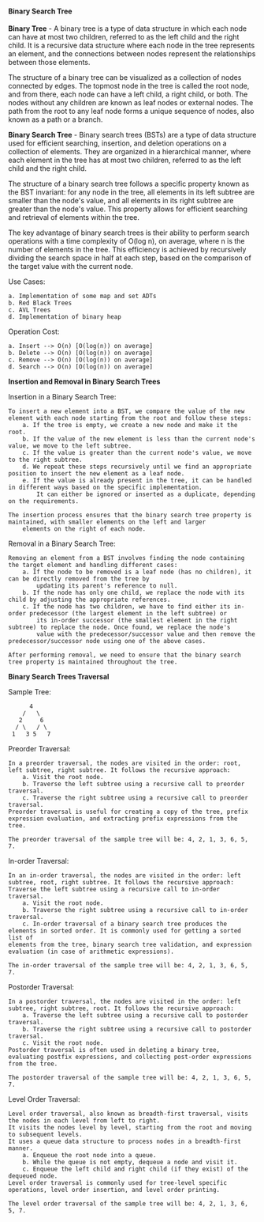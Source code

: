 #### Binary Search Tree

**Binary Tree** - A binary tree is a type of data structure in which each node can have at most two children, referred to as the left child and the right child. It is a recursive data structure where each node in the tree represents an element, and the connections between nodes represent the relationships between those elements.

The structure of a binary tree can be visualized as a collection of nodes connected by edges. The topmost node in the tree is called the root node, and from there, each node can have a left child, a right child, or both. The nodes without any children are known as leaf nodes or external nodes. The path from the root to any leaf node forms a unique sequence of nodes, also known as a path or a branch. 

**Binary Search Tree** - Binary search trees (BSTs) are a type of data structure used for efficient searching, insertion, and deletion operations on a collection of elements. They are organized in a hierarchical manner, where each element in the tree has at most two children, referred to as the left child and the right child. 

The structure of a binary search tree follows a specific property known as the BST invariant: for any node in the tree, all elements in its left subtree are smaller than the node's value, and all elements in its right subtree are greater than the node's value. This property allows for efficient searching and retrieval of elements within the tree.

The key advantage of binary search trees is their ability to perform search operations with a time complexity of O(log n), on average, where n is the number of elements in the tree. This efficiency is achieved by recursively dividing the search space in half at each step, based on the comparison of the target value with the current node.

Use Cases:

    a. Implementation of some map and set ADTs
    b. Red Black Trees
    c. AVL Trees
    d. Implementation of binary heap
    
Operation Cost:

    a. Insert --> O(n) [O(log(n)) on average]
    b. Delete --> O(n) [O(log(n)) on average]
    c. Remove --> O(n) [O(log(n)) on average]
    d. Search --> O(n) [O(log(n)) on average]
    
**Insertion and Removal in Binary Search Trees**

Insertion in a Binary Search Tree:

    To insert a new element into a BST, we compare the value of the new element with each node starting from the root and follow these steps:
        a. If the tree is empty, we create a new node and make it the root.
        b. If the value of the new element is less than the current node's value, we move to the left subtree.
        c. If the value is greater than the current node's value, we move to the right subtree.
        d. We repeat these steps recursively until we find an appropriate position to insert the new element as a leaf node.
        e. If the value is already present in the tree, it can be handled in different ways based on the specific implementation. 
            It can either be ignored or inserted as a duplicate, depending on the requirements.
            
    The insertion process ensures that the binary search tree property is maintained, with smaller elements on the left and larger 
        elements on the right of each node.

Removal in a Binary Search Tree:

    Removing an element from a BST involves finding the node containing the target element and handling different cases:
        a. If the node to be removed is a leaf node (has no children), it can be directly removed from the tree by 
            updating its parent's reference to null.
        b. If the node has only one child, we replace the node with its child by adjusting the appropriate references.
        c. If the node has two children, we have to find either its in-order predecessor (the largest element in the left subtree) or 
            its in-order successor (the smallest element in the right subtree) to replace the node. Once found, we replace the node's 
            value with the predecessor/successor value and then remove the predecessor/successor node using one of the above cases.
            
    After performing removal, we need to ensure that the binary search tree property is maintained throughout the tree.

    
**Binary Search Trees Traversal**

Sample Tree:

          4
        /   \
       2     6
      / \   / \
     1   3 5   7

Preorder Traversal:

    In a preorder traversal, the nodes are visited in the order: root, left subtree, right subtree. It follows the recursive approach:
        a. Visit the root node.
        b. Traverse the left subtree using a recursive call to preorder traversal.
        c. Traverse the right subtree using a recursive call to preorder traversal.
    Preorder traversal is useful for creating a copy of the tree, prefix expression evaluation, and extracting prefix expressions from the tree.
    
    The preorder traversal of the sample tree will be: 4, 2, 1, 3, 6, 5, 7.

In-order Traversal:

    In an in-order traversal, the nodes are visited in the order: left subtree, root, right subtree. It follows the recursive approach:
    Traverse the left subtree using a recursive call to in-order traversal.
        a. Visit the root node.
        b. Traverse the right subtree using a recursive call to in-order traversal.
        c. In-order traversal of a binary search tree produces the elements in sorted order. It is commonly used for getting a sorted list of 
    elements from the tree, binary search tree validation, and expression evaluation (in case of arithmetic expressions).
    
    The in-order traversal of the sample tree will be: 4, 2, 1, 3, 6, 5, 7.

Postorder Traversal:

    In a postorder traversal, the nodes are visited in the order: left subtree, right subtree, root. It follows the recursive approach:
        a. Traverse the left subtree using a recursive call to postorder traversal.
        b. Traverse the right subtree using a recursive call to postorder traversal.
        c. Visit the root node.
    Postorder traversal is often used in deleting a binary tree, evaluating postfix expressions, and collecting post-order expressions from the tree.
    
    The postorder traversal of the sample tree will be: 4, 2, 1, 3, 6, 5, 7.

Level Order Traversal:

    Level order traversal, also known as breadth-first traversal, visits the nodes in each level from left to right. 
    It visits the nodes level by level, starting from the root and moving to subsequent levels. 
    It uses a queue data structure to process nodes in a breadth-first manner.
        a. Enqueue the root node into a queue.
        b. While the queue is not empty, dequeue a node and visit it.
        c. Enqueue the left child and right child (if they exist) of the dequeued node.
    Level order traversal is commonly used for tree-level specific operations, level order insertion, and level order printing.
    
    The level order traversal of the sample tree will be: 4, 2, 1, 3, 6, 5, 7.
